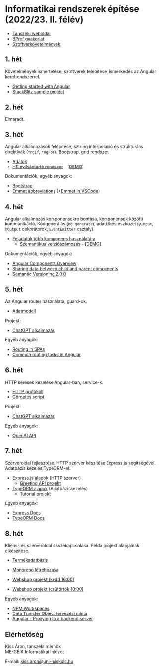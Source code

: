 # Informatikai rendszerek építése (2022/23. II. félév)

- [Tanszéki weboldal](https://oktatas.iit.uni-miskolc.hu/doku.php?id=tanszek:oktatas:informatikai_rendszerek_epitese:informatikai_rendszerek_epitese)
- [BProf gyakorlat](bprof.md)
- [Szoftverkövetelmények](sw_requirements.md)

## 1. hét
Követelmények ismertetése, szoftverek telepítése, ismerkedés az Angular keretrendszerrel.

- [Getting started with Angular](https://angular.io/start)
- [StackBlitz sample project](https://angular.io/generated/live-examples/getting-started-v0/stackblitz.html)

## 2. hét
Elmaradt.

## 3. hét
Angular alkalmazások felépítése, sztring interpoláció és strukturális direktívák (`*ngIf`, `*ngFor`). Bootstrap, grid rendszer.

- [Adatok](https://github.com/aron123/infrend-2023/blob/master/_data/applicants.ts)
- [HR nyilvántartó rendszer](https://github.com/aron123/infrend-2023/tree/master/hr-application) - [[DEMO](demos/hr-application)]

Dokumentációk, egyéb anyagok:
- [Bootstrap](https://getbootstrap.com/docs)
- [Emmet abbreviations](https://docs.emmet.io/abbreviations/syntax/) (+[Emmet in VSCode](https://code.visualstudio.com/docs/editor/emmet))

## 4. hét
Angular alkalmazás komponensekre bontása, komponensek közötti kommunikáció. Kódgenerálás (`ng generate`), adatkötés eszközei (`@Input`, `@Output` dekorátorok, `EventEmitter` osztály).

- [Feladatok több komponens használatára](component-interaction.md)
    - [Szemantikus verziószámozás](https://github.com/aron123/infrend-2023/tree/master/semver) - [[DEMO](demos/semver)]

Dokumentációk, egyéb anyagok:
- [Angular Components Overview](https://angular.io/guide/component-overview)
- [Sharing data between child and parent components](https://angular.io/guide/inputs-outputs)
- [Semantic Versioning 2.0.0](https://semver.org/)

## 5. hét
Az Angular router használata, guard-ok.

- [Adatmodell](https://github.com/aron123/infrend-2023/blob/master/_data/chat-gpt.models.ts)

Projekt:
- [ChatGPT alkalmazás](https://github.com/aron123/infrend-2023/tree/master/chat-gpt)

Egyéb anyagok:
- [Routing in SPAs](https://dev.to/marcomonsanto/routing-in-spas-173i)
- [Common routing tasks in Angular](https://angular.io/guide/router)

## 6. hét
HTTP kérések kezelése Angular-ban, service-k.

- [HTTP protokoll](http.md)
- [Görgetés script](scrolling.md)

Projekt:
- [ChatGPT alkalmazás](https://github.com/aron123/infrend-2023/tree/master/chat-gpt)

Egyéb anyagok:
- [OpenAI API](https://platform.openai.com/docs/introduction)

## 7. hét
Szerveroldal fejlesztése. HTTP szerver készítése Express.js segítségével. Adatbázis kezelés TypeORM-el.

- [Express.js alapok](express.md) (HTTP szerver)
    - [Greeting API projekt](https://github.com/aron123/infrend-2023/tree/master/greeting-api)
- [TypeORM alapok](typeorm.md) (Adatbáziskezelés)
    - [Tutorial projekt](https://github.com/aron123/infrend-2023/tree/master/typeorm-tutorial)

Egyéb anyagok:
- [Express Docs](https://expressjs.com/)
- [TypeORM Docs](https://typeorm.io/)

## 8. hét
Kliens- és szerveroldal összekapcsolása. Példa projekt alapjainak elkészítése.

- [Termékadatbázis](product-database.md)

- [Monorepo létrehozása](monorepo.md)

- [Webshop projekt (kedd 16:00)](https://github.com/aron123/infrend-2023/tree/master/webshop-k16)
- [Webshop projekt (csütörtök 10:00)](https://github.com/aron123/infrend-2023/tree/master/webshop-cs10)

Egyéb anyagok:
- [NPM Workspaces](https://docs.npmjs.com/cli/v9/using-npm/workspaces?v=true)
- [Data Transfer Object tervezési minta](https://en.wikipedia.org/wiki/Data_transfer_object)
- [Angular - Proxying to a backend server](https://angular.io/guide/build#proxying-to-a-backend-server)

## Elérhetőség
Kiss Áron, tanszéki mérnök<br>
ME-GÉIK Informatikai Intézet

E-mail: kiss.aron@uni-miskolc.hu
